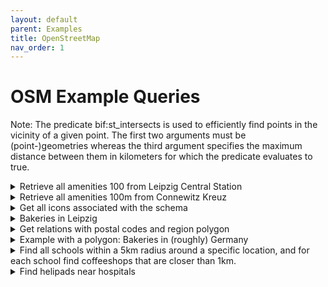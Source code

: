 ```yaml
---
layout: default
parent: Examples
title: OpenStreetMap
nav_order: 1
---
```



# OSM Example Queries

Note: The predicate
bif:st_intersects
is used to efficiently find points in the vicinity of a given point. The first two arguments must be (point-)geometries whereas the third argument specifies the maximum distance between them in kilometers for which the predicate evaluates to true.


<details>
  <summary markdown="span">Retrieve all amenities 100 from Leipzig Central Station</summary>

```sparql
Prefix lgdo: <http://linkedgeodata.org/ontology/>
Prefix geom: <http://geovocab.org/geometry#>
Prefix ogc: <http://www.opengis.net/ont/geosparql#>
Prefix owl: <http://www.w3.org/2002/07/owl#>

Select * {
  ?s
    owl:sameAs <http://dbpedia.org/resource/Leipzig_Hauptbahnhof> ;
    geom:geometry [
      ogc:asWKT ?sg
    ] .

  ?x
    a lgdo:Amenity ;
    rdfs:label ?l ;    
    geom:geometry [
      ogc:asWKT ?xg
    ] .


    Filter(bif:st_intersects (?sg, ?xg, 0.1)) .
} Limit 10
```

Click here to run the query
</details>

<details>
  <summary markdown="span">Retrieve all amenities 100m from Connewitz Kreuz</summary>

```sparql
Prefix rdfs: <http://www.w3.org/2000/01/rdf-schema#>
Prefix ogc: <http://www.opengis.net/ont/geosparql#>
Prefix geom: <http://geovocab.org/geometry#>
Prefix lgdo: <http://linkedgeodata.org/ontology/>

Select *
From <http://linkedgeodata.org> {
  ?s
    a lgdo:Amenity ;
    rdfs:label ?l ;    
    geom:geometry [
      ogc:asWKT ?g
    ] .

    Filter(bif:st_intersects (?g, bif:st_point (12.372966, 51.310228), 0.1)) .
}
```
Run the query on Virtuoso or Sparqlify
</details>

<details>
  <summary markdown="span">Get all icons associated with the schema</summary>

```sparql
Prefix lgdo: <http://linkedgeodata.org/ontology/>

Select *
From <http://linkedgeodata.org> {
  ?s lgdo:schemaIcon ?o .
}
```
Click here to run the query
</details>

<details>
  <summary markdown="span">Bakeries in Leipzig</summary>

```sparql
PREFIX owl: <http://www.w3.org/2002/07/owl#>
PREFIX ogc: <http://www.opengis.net/ont/geosparql#>
PREFIX geom: <http://geovocab.org/geometry#>
PREFIX lgdo: <http://linkedgeodata.org/ontology/>
PREFIX bif: <http://www.openlinksw.com/schemas/bif#>

SELECT ?s ?sg WHERE {
  ?s
    a lgdo:Bakery ;
    geom:geometry [ ogc:asWKT ?sg ] .

  ?a
    owl:sameAs <http://dbpedia.org/resource/Leipzig> ;
    geom:geometry [ ogc:asWKT ?ag ] .

  Filter(bif:st_intersects(?sg, ?ag))
}
LIMIT 10
```

Click here to run the query
</details>

<details>
  <summary markdown="span">Get relations with postal codes and region polygon</summary>

```sparql
PREFIX meta: <http://linkedgeodata.org/meta/>
PREFIX lgdo: <http://linkedgeodata.org/ontology/>
PREFIX geom: <http://geovocab.org/geometry#>
PREFIX ogc: <http://www.opengis.net/ont/geosparql#>
SELECT * {
  ?s
    a meta:Relation ;
    lgdo:postalCode ?pc ;
    geom:geometry [
      ogc:asWKT ?w
    ]
 
}
LIMIT 10
```

Click here to run the query
</details>

<details>
  <summary markdown="span">Example with a polygon: Bakeries in (roughly) Germany</summary>

```sparql
Prefix rdfs: <http://www.w3.org/2000/01/rdf-schema#>
Prefix ogc: <http://www.opengis.net/ont/geosparql#>
Prefix geom: <http://geovocab.org/geometry#>
Prefix lgdo: <http://linkedgeodata.org/ontology/>

Select *
From <http://linkedgeodata.org> {
  ?s
    a lgdo:Bakery ;
    rdfs:label ?l ;    
    geom:geometry [
      ogc:asWKT ?g
    ] .

    Filter(bif:st_intersects (?g, bif:st_geomFromText("POLYGON((6.11553983198 54.438016608357, 6.95050076948 47.230985358357, 13.36651639448 47.626493170857, 14.99249295698 54.701688483357, 6.11553983198 54.438016608357))"))) .
} Limit 10
```

Click here to run the query
</details>

<details>
  <summary markdown="span">Find all schools within a 5km radius around a specific location, and for each school find coffeeshops that are closer than 1km.</summary>

```sparql
Prefix rdfs: <http://www.w3.org/2000/01/rdf-schema#>
Prefix ogc: <http://www.opengis.net/ont/geosparql#>
Prefix geom: <http://geovocab.org/geometry#>
Prefix lgdo: <http://linkedgeodata.org/ontology/>

Select ?school ?schoolLabel ?coffeeShop ?coffeeShopLabel
From <http://linkedgeodata.org> {
  ?school
    a lgdo:School ;
    rdfs:label ?schoolLabel ;
    geom:geometry [
      ogc:asWKT ?schoolGeo
    ] .
    
  ?coffeeShop
    a lgdo:CoffeeShop ;
    rdfs:label ?coffeeShopLabel ;
    geom:geometry [
      ogc:asWKT ?coffeeShopGeo
    ] .

  Filter (
    bif:st_intersects (?schoolGeo, bif:st_point (4.892222, 52.373056), 5) &&
    bif:st_intersects (?coffeeShopGeo, ?schoolGeo, 1)
  ) .
}
```
Click here to run the query
</details>


<details>
  <summary markdown="span">Find helipads near hospitals</summary>

```sparql
Prefix lgdo:<http://linkedgeodata.org/ontology/>
Prefix geom:<http://geovocab.org/geometry#>
Prefix ogc: <http://www.opengis.net/ont/geosparql#>
SELECT * WHERE {
    ?p a lgdo:Helipad ; geom:geometry/ogc:asWKT ?pgv .
    ?h a lgdo:Hospital; geom:geometry/ogc:asWKT ?hgv . 

    Filter(bif:st_intersects(?pgv, ?hgv, 0.5))
}
LIMIT 10
```

Click to run the query
</details>

